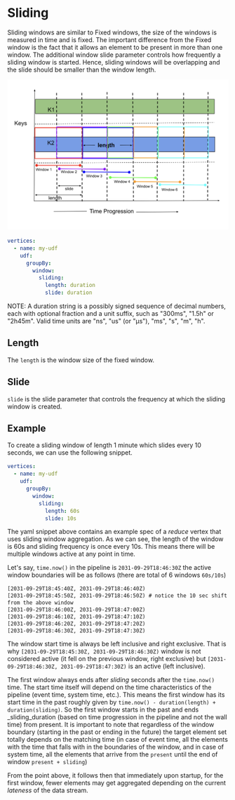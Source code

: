 # Sliding

Sliding windows are similar to Fixed windows, the size of the windows is measured in time and is fixed.
The important difference from the Fixed window is the fact that it allows an element to be present in
more than one window. The additional window slide parameter controls how frequently a sliding window
is started. Hence, sliding windows will be overlapping and the slide should be smaller than the window
length.

![plot](../../../../assets/sliding.png)

```yaml
vertices:
  - name: my-udf
    udf:
      groupBy:
        window:
          sliding:
            length: duration
            slide: duration
```

NOTE: A duration string is a possibly signed sequence of decimal numbers, each with optional fraction
and a unit suffix, such as "300ms", "1.5h" or "2h45m". Valid time units are "ns", "us" (or "µs"), "ms", "s", "m", "h".

## Length

The `length` is the window size of the fixed window.

## Slide

`slide` is the slide parameter that controls the frequency at which the sliding window is created.

## Example

To create a sliding window of length 1 minute which slides every 10 seconds, we can use the following snippet.

```yaml
vertices:
  - name: my-udf
    udf:
      groupBy:
        window:
          sliding:
            length: 60s
            slide: 10s
```

The yaml snippet above contains an example spec of a _reduce_ vertex that uses sliding window aggregation. As we can see, 
the length of the window is 60s and sliding frequency is once every 10s. This means there will be multiple windows
active at any point in time. 

Let's say, `time.now()` in the pipeline is `2031-09-29T18:46:30Z` the active window boundaries will be as follows (there
are total of 6 windows `60s/10s`)

```text
[2031-09-29T18:45:40Z, 2031-09-29T18:46:40Z)
[2031-09-29T18:45:50Z, 2031-09-29T18:46:50Z) # notice the 10 sec shift from the above window
[2031-09-29T18:46:00Z, 2031-09-29T18:47:00Z)
[2031-09-29T18:46:10Z, 2031-09-29T18:47:10Z)
[2031-09-29T18:46:20Z, 2031-09-29T18:47:20Z)
[2031-09-29T18:46:30Z, 2031-09-29T18:47:30Z)
```

The window start time is always be left inclusive and right exclusive. That is why `[2031-09-29T18:45:30Z, 2031-09-29T18:46:30Z)` 
window is not considered active (it fell on the previous window, right exclusive) but `[2031-09-29T18:46:30Z, 2031-09-29T18:47:30Z)` 
is an active (left inclusive).

The first window always ends after _sliding_ seconds after the `time.now()` time. The start time itself will depend on the
time characteristics of the pipeline (event time, system time, etc.). This means the first window has its start time 
in the past roughly given by `time.now() - duration(length) + duration(sliding)`. So the first window starts in the past 
and ends _sliding_duration (based on time progression in the pipeline and not the wall time) from present. It is 
important to note that regardless of the window boundary (starting in the past or ending in the future) the target element 
set totally depends on the matching time (in case of event time, all the elements with the time that falls with in the 
boundaries of the window, and in case of system time, all the elements that arrive from the `present` until the end of 
window `present + sliding`)

From the point above, it follows then that immediately upon startup, for the first window, fewer elements may get 
aggregated depending on the current _lateness_ of the data stream.





